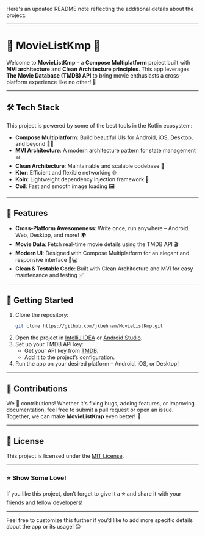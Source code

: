Here's an updated README note reflecting the additional details about the project:

---

# 🎥 MovieListKmp 🌟  
Welcome to **MovieListKmp** – a **Compose Multiplatform** project built with **MVI architecture** and **Clean Architecture principles**. This app leverages **The Movie Database (TMDB) API** to bring movie enthusiasts a cross-platform experience like no other! 🚀  

---

## 🛠️ Tech Stack  
This project is powered by some of the best tools in the Kotlin ecosystem:  
- **Compose Multiplatform**: Build beautiful UIs for Android, iOS, Desktop, and beyond 🎨✨  
- **MVI Architecture**: A modern architecture pattern for state management 📊  
- **Clean Architecture**: Maintainable and scalable codebase 🧹  
- **Ktor**: Efficient and flexible networking 🌐  
- **Koin**: Lightweight dependency injection framework 🧩  
- **Coil**: Fast and smooth image loading 🖼️  

---

## 🌟 Features  
- **Cross-Platform Awesomeness**: Write once, run anywhere – Android, Web, Desktop, and more! 🌍  
- **Movie Data**: Fetch real-time movie details using the TMDB API 🎬  
- **Modern UI**: Designed with Compose Multiplatform for an elegant and responsive interface 📱💻  
- **Clean & Testable Code**: Built with Clean Architecture and MVI for easy maintenance and testing ✅  

---

## 🚀 Getting Started  
1. Clone the repository:  
   ```bash
   git clone https://github.com/jkbehnam/MovieListKmp.git
   ```  
2. Open the project in [IntelliJ IDEA](https://www.jetbrains.com/idea/) or [Android Studio](https://developer.android.com/studio).  
3. Set up your TMDB API key:  
   - Get your API key from [TMDB](https://www.themoviedb.org/).  
   - Add it to the project’s configuration.  
4. Run the app on your desired platform – Android, iOS, or Desktop!  

---

## 🤝 Contributions  
We 💖 contributions! Whether it's fixing bugs, adding features, or improving documentation, feel free to submit a pull request or open an issue. Together, we can make **MovieListKmp** even better! 🚀  

---

## 📜 License  
This project is licensed under the [MIT License](LICENSE).  

---

### ⭐ Show Some Love!  
If you like this project, don’t forget to give it a **⭐** and share it with your friends and fellow developers!  

--- 

Feel free to customize this further if you’d like to add more specific details about the app or its usage! 😊
